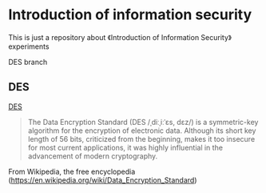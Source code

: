 # Introduction of information security

This is just a repository about 《Introduction of Information Security》 experiments

DES branch

## DES

[DES](./DES)

>The Data Encryption Standard (DES /ˌdiːˌiːˈɛs, dɛz/) is a symmetric-key algorithm for the encryption of electronic data. Although its short key length of 56 bits, criticized from the beginning, makes it too insecure for most current applications, it was highly influential in the advancement of modern cryptography.

From Wikipedia, the free encyclopedia (https://en.wikipedia.org/wiki/Data_Encryption_Standard)
